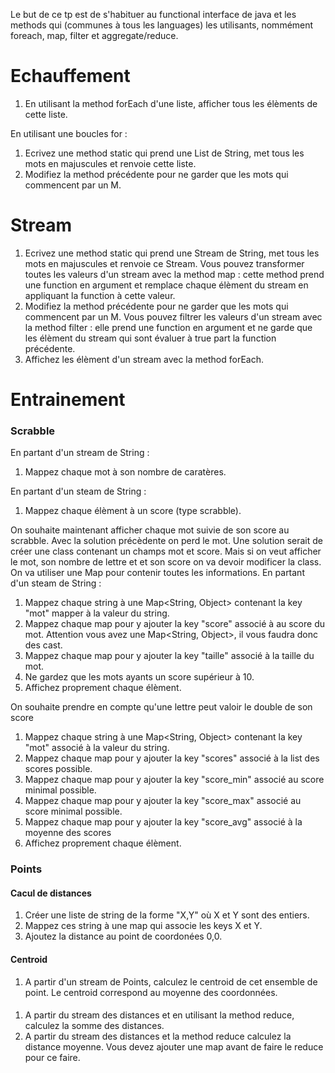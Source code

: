 Le but de ce tp est de s'habituer au functional interface de java et les methods qui (communes à tous les languages) les utilisants, 
nommément foreach, map, filter et aggregate/reduce.

# Echauffement

1. En utilisant la method forEach d'une liste, afficher tous les élèments de cette liste.

En utilisant une boucles for :
1. Ecrivez une method static qui prend une List de String, met tous les mots en majuscules et renvoie cette liste.
2. Modifiez la method précédente pour ne garder que les mots qui commencent par un M.

# Stream
1. Ecrivez une method static qui prend une Stream de String, met tous les mots en majuscules et renvoie ce Stream. 
Vous pouvez transformer toutes les valeurs d'un stream avec la method map : cette method prend une function en argument 
et remplace chaque élèment du stream en appliquant la function à cette valeur.
2. Modifiez la method précédente pour ne garder que les mots qui commencent par un M.
Vous pouvez filtrer les valeurs d'un stream avec la method filter : elle prend une function en argument
et ne garde que les élèment du stream qui sont évaluer à true part la function précédente.
3. Affichez les élèment d'un stream avec la method forEach.


# Entrainement

### Scrabble

En partant d'un stream de String :
1. Mappez chaque mot à son nombre de caratères.

En partant d'un steam de String :
1. Mappez chaque élèment à un score (type scrabble).

On souhaite maintenant afficher chaque mot suivie de son score au scrabble.
Avec la solution précèdente on perd le mot.
Une solution serait de créer une class contenant un champs mot et score.
Mais si on veut afficher le mot, son nombre de lettre et et son score on va devoir modificer la class.
On va utiliser une Map pour contenir toutes les informations.
En partant d'un steam de String :
1. Mappez chaque string à une Map<String, Object> contenant la key "mot" mapper à la valeur du string.
2. Mappez chaque map pour y ajouter la key "score" associé à au score du mot. 
Attention vous avez une Map<String, Object>, il vous faudra donc des cast.
3. Mappez chaque map pour y ajouter la key "taille" associé à la taille du mot.
4. Ne gardez que les mots ayants un score supérieur à 10.
5. Affichez proprement chaque élèment.

On souhaite prendre en compte qu'une lettre peut valoir le double de son score
1. Mappez chaque string à une Map<String, Object> contenant la key "mot" associé à la valeur du string.
2. Mappez chaque map pour y ajouter la key "scores" associé à la list des scores possible.
3. Mappez chaque map pour y ajouter la key "score_min" associé au score minimal possible.
4. Mappez chaque map pour y ajouter la key "score_max" associé au score minimal possible.
5. Mappez chaque map pour y ajouter la key "score_avg" associé à la moyenne des scores
6. Affichez proprement chaque élèment.


### Points

#### Cacul de distances
1. Créer une liste de string de la forme "X,Y" où X et Y sont des entiers.
2. Mappez ces string à une map qui associe les keys X et Y.
3. Ajoutez la distance au point de coordonées 0,0.

#### Centroid
1. A partir d'un stream de Points, calculez le centroid de cet ensemble de point. Le centroid correspond au moyenne des coordonnées.


####
1. A partir du stream des distances et en utilisant la method reduce, calculez la somme des distances.
2. A partir du stream des distances et la method reduce calculez la distance moyenne. 
Vous devez ajouter une map avant de faire le reduce pour ce faire.

